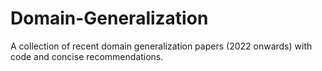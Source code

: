 # Domain-Generalization
A collection of recent domain generalization papers (2022 onwards) with code and concise recommendations.
